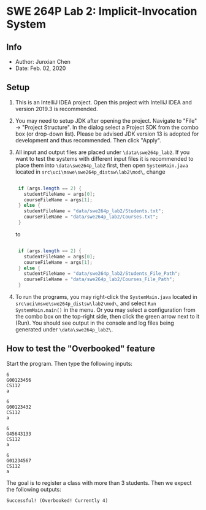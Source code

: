 # SWE 264P Lab 2: Implicit-Invocation System

## Info

- Author: Junxian Chen
- Date: Feb. 02, 2020

## Setup

1. This is an IntelliJ IDEA project. Open this project with IntelliJ IDEA and version 2019.3 is recommended.
2. You may need to setup JDK after opening the project. Navigate to "File" -> "Project Structure". In the dialog select a Project SDK from the combo box (or drop-down list). Please be advised JDK version 13 is adopted for development and thus recommended. Then click "Apply".
3. All input and output files are placed under `\data\swe264p_lab2`. If you want to test the systems with different input files it is recommended to place them into `\data\swe264p_lab2` first, then open `SystemMain.java` located in `src\uci\mswe\swe264p_distsw\lab2\mod\`, change

   ```java

    if (args.length == 2) {
      studentFileName = args[0];
      courseFileName = args[1];
    } else {
      studentFileName = "data/swe264p_lab2/Students.txt";
      courseFileName = "data/swe264p_lab2/Courses.txt";
    }

   ```

   to

   ```java

    if (args.length == 2) {
      studentFileName = args[0];
      courseFileName = args[1];
    } else {
      studentFileName = "data/swe264p_lab2/Students_File_Path";
      courseFileName = "data/swe264p_lab2/Courses_File_Path";
    }

   ```

4. To run the programs, you may right-click the `SystemMain.java` located in `src\uci\mswe\swe264p_distsw\lab2\mod\`, and select `Run SystemMain.main()` in the menu. Or you may select a configuration from the combo box on the top-right side, then click the green arrow next to it (Run). You should see output in the console and log files being generated under `\data\swe264p_lab2\`.

## How to test the "Overbooked" feature

Start the program. Then type the following inputs:

  ```text
  6
  G00123456
  CS112
  a

  6
  G00123432
  CS112
  a

  6
  G45643133
  CS112
  a

  6
  G01234567
  CS112
  a
  ```

The goal is to register a class with more than 3 students. Then we expect the following outputs:

  ```text
  Successful! (Overbooked! Currently 4)
  ```
